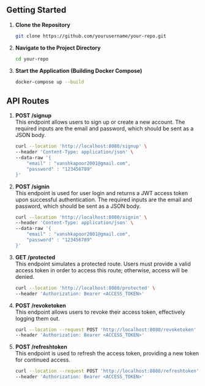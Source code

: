 ## Getting Started
1. **Clone the Repository**  
   ```bash
   git clone https://github.com/yourusername/your-repo.git
   ```

2. **Navigate to the Project Directory**  
   ```bash
   cd your-repo
   ```

3. **Start the Application (Building Docker Compose)**  
   ```bash
   docker-compose up --build
   ```

## API Routes

1. **POST /signup**  
   This endpoint allows users to sign up or create a new account. The required inputs are the email and password, which should be sent as a JSON body.
   ```bash
   curl --location 'http://localhost:8080/signup' \
   --header 'Content-Type: application/json' \
   --data-raw '{
       "email" : "vanshkapoor2001@gmail.com",
       "password" : "123456789"
   }'
   ```

2. **POST /signin**  
   This endpoint is used for user login and returns a JWT access token upon successful authentication. The required inputs are the email and password, which should be sent as a JSON body.
   ```bash
   curl --location 'http://localhost:8080/signin' \
   --header 'Content-Type: application/json' \
   --data-raw '{
       "email" : "vanshkapoor2001@gmail.com",
       "password" : "123456789"
   }'
   ```

3. **GET /protected**  
   This endpoint simulates a protected route. Users must provide a valid access token in order to access this route; otherwise, access will be denied.
   ```bash
   curl --location 'http://localhost:8080/protected' \
   --header 'Authorization: Bearer <ACCESS_TOKEN>'
   ```

4. **POST /revoketoken**  
   This endpoint allows users to revoke their access token, effectively logging them out.
   ```bash
   curl --location --request POST 'http://localhost:8080/revoketoken' \
   --header 'Authorization: Bearer <ACCESS_TOKEN>'
   ```

5. **POST /refreshtoken**  
   This endpoint is used to refresh the access token, providing a new token for continued access.
   ```bash
   curl --location --request POST 'http://localhost:8080/refreshtoken' \
   --header 'Authorization: Bearer <ACCESS_TOKEN>'
   ```
